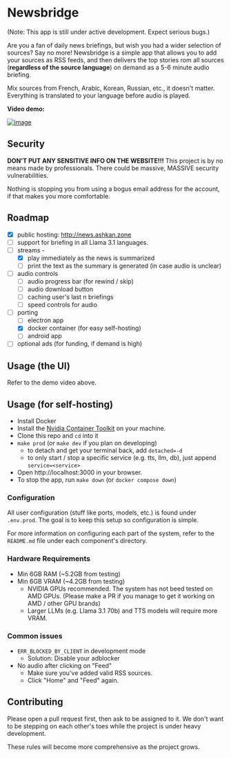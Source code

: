 # Newsbridge
(Note: This app is still under active development. Expect serious bugs.)

Are you a fan of daily news briefings, but wish you had a wider selection of
sources? Say no more! Newsbridge is a simple app that allows you to add your
sources as RSS feeds, and then delivers the top stories rom all sources 
(**regardless of the source language**) on demand as a 5-6 minute audio 
briefing.

Mix sources from French, Arabic, Korean, Russian, etc., it doesn't matter.
Everything is translated to your language before audio is played.

**Video demo:**

[![image](https://github.com/user-attachments/assets/ee8288b9-fd88-4901-ac7b-60b2c1a92ce7)](https://youtu.be/OtwY-ry_MwY)

## Security
**DON'T PUT ANY SENSITIVE INFO ON THE WEBSITE!!!** This project is by no means
made by professionals. There could be massive, MASSIVE security vulnerabilities.

Nothing is stopping you from using a bogus email address for the account, if 
that makes you more comfortable.

## Roadmap
- [x] public hosting: http://news.ashkan.zone
- [ ] support for briefing in all Llama 3.1 languages.
- [ ] streams - 
  - [x] play immediately as the news is summarized
  - [ ] print the text as the summary is generated (in case audio is unclear)
- [ ] audio controls
  - [ ] audio progress bar (for rewind / skip)
  - [ ] audio download button
  - [ ] caching user's last n briefings
  - [ ] speed controls for audio
- [ ] porting
  - [ ] electron app
  - [x] docker container (for easy self-hosting)
  - [ ] android app
- [ ] optional ads (for funding, if demand is high)

## Usage (the UI)
Refer to the demo video above.

## Usage (for self-hosting)
- Install Docker
- Install the [Nvidia Container Toolkit](https://docs.nvidia.com/datacenter/cloud-native/container-toolkit/latest/install-guide.html) on your machine.
- Clone this repo and `cd` into it
- `make prod` (or `make dev` if you plan on developing)
  - to detach and get your terminal back, add `detached=-d`
  - to only start / stop a specific service (e.g. tts, llm, db), just append `service=<service>`
- Open http://localhost:3000 in your browser.
- To stop the app, run `make down` (or `docker compose down`)

### Configuration
All user configuration (stuff like ports, models, etc.) is found under `.env.prod`. The goal is to keep this setup so configuration is simple.

For more information on configuring each part of the system, refer to the `README.md` file under each component's directory.

### Hardware Requirements
- Min 6GB RAM (~5.2GB from testing)
- Min 6GB VRAM (~4.2GB from testing)
  - NVIDIA GPUs recommended. The system has not beed tested on AMD GPUs. (Please make a PR if you manage to get it working on AMD / other GPU brands)
  - Larger LLMs (e.g. Llama 3.1 70b) and TTS models will require more VRAM.

### Common issues
- `ERR_BLOCKED_BY_CLIENT` in development mode
  - Solution: Disable your adblocker
- No audio after clicking on "Feed"
  - Make sure you've added valid RSS sources.
  - Click "Home" and "Feed" again.

## Contributing
Please open a pull request first, then ask to be assigned to it. We don't want
to be stepping on each other's toes while the project is under heavy 
development.

These rules will become more comprehensive as the project grows.
